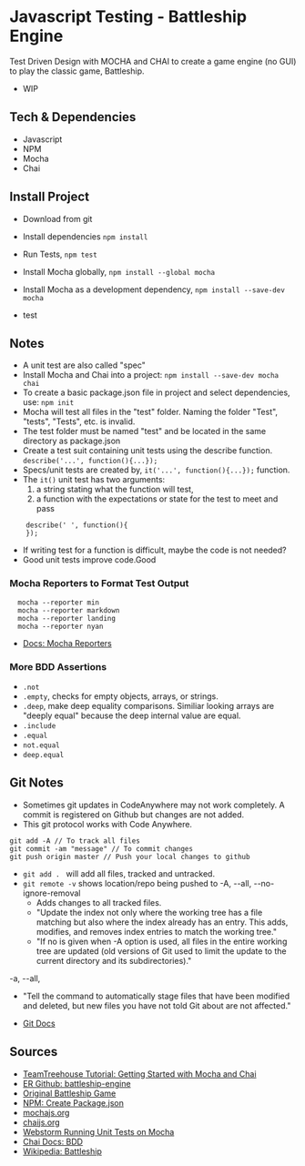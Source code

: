 # Javascript Testing - Battleship Engine

Test Driven Design with MOCHA and CHAI to create a game engine (no GUI) to play the classic game, Battleship.

- WIP



## Tech & Dependencies

- Javascript
- NPM
- Mocha
- Chai

## Install Project

- Download from git
- Install dependencies `npm install`
- Run Tests, `npm test`

- Install Mocha globally, ` npm install --global mocha `
- Install Mocha as a development dependency, ` npm install --save-dev mocha `
- test

## Notes

- A unit test are also called "spec"
- Install Mocha and Chai into a project: `npm install --save-dev mocha chai`
- To create a basic package.json file in project and select dependencies, use: `npm init`
- Mocha will test all files in the "test" folder. Naming the folder "Test", "tests", "Tests", etc. is invalid.
- The test folder must be named "test" and be located in the same directory as package.json
- Create a test suit containing unit tests using the describe function.
    ` describe('...', function(){...}); `
- Specs/unit tests are created by, ` it('...', function(){...}); ` function.
- The `it()` unit test has two arguments: 
    1. a string stating what the function will test,
    2. a function with the expectations or state for the test to meet and pass

```
    describe(' ', function(){
    });
``` 

- If writing test for a function is difficult, maybe the code is not needed?
- Good unit tests improve code.Good


### Mocha Reporters to Format Test Output

```
  mocha --reporter min
  mocha --reporter markdown
  mocha --reporter landing
  mocha --reporter nyan
```
- [Docs: Mocha Reporters](https://mochajs.org/#reporters)

### More BDD Assertions

- `.not`
- `.empty`, checks for empty objects, arrays, or strings.
- `.deep`, make deep equality comparisons. Similiar looking arrays are "deeply equal" because the deep internal value are equal.
- `.include`
- `.equal`
- `not.equal`
- `deep.equal`

## Git Notes

- Sometimes git updates in CodeAnywhere may not work completely. A commit is registered on Github but changes are not added.
- This git protocol works with Code Anywhere. 
```
git add -A // To track all files
git commit -am "message" // To commit changes
git push origin master // Push your local changes to github
```
- `git add . ` will add all files, tracked and untracked.
- `git remote -v` shows location/repo being pushed to
-A, --all, --no-ignore-removal
  - Adds changes to all tracked files.  
  - "Update the index not only where the working tree has a file matching <pathspec> but also where the index already has an entry. This adds, modifies, and removes index entries to match the working tree."
  - "If no <pathspec> is given when -A option is used, all files in the entire working tree are updated (old versions of Git used to limit the update to the current directory and its subdirectories)."

-a, --all, 
  - "Tell the command to automatically stage files that have been modified and deleted, but new files you have not told Git about are not affected."

- [Git Docs](https://git-scm.com/docs)


## Sources

- [TeamTreehouse Tutorial: Getting Started with Mocha and Chai](https://teamtreehouse.com/library/javascript-unit-testing/behavior-driven-development-with-mocha-chai/getting-started-with-mocha-and-chai)
- [ER Github: battleship-engine](https://github.com/EdwardRutz/battleship-engine)
- [Original Battleship Game](https://www.hasbro.com/en-us/product/battleship-game-retro-series-1967-edition:F9D20F7E-2C1D-4261-BB10-FF8B648AA5C8)
- [NPM: Create Package.json](https://docs.npmjs.com/cli/init)
- [mochajs.org](https://mochajs.org/)
- [chaijs.org](http://chaijs.com/api/bdd/)
- [Webstorm Running Unit Tests on Mocha](https://www.jetbrains.com/help/webstorm/2018.1/running-unit-tests-on-mocha.html)
- [Chai Docs: BDD](https://www.chaijs.com/api/bdd/)
- [Wikipedia: Battleship](https://en.wikipedia.org/wiki/Battleship)
